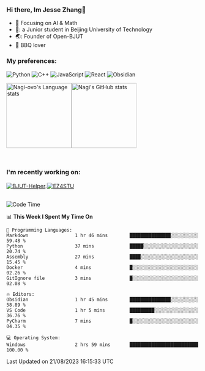 ### Hi there, Im Jesse Zhang👋
- :orange_book: Focusing on AI & Math 
- 🔬: a Junior student in Beijing University of Technology
- 🌏: Founder of Open-BJUT
- :meat_on_bone: BBQ lover

### My preferences:
![Python](https://img.shields.io/badge/python-3670A0?style=for-the-badge&logo=python&logoColor=ffdd54)
![C++](https://img.shields.io/badge/c++-%2300599C.svg?style=for-the-badge&logo=c%2B%2B&logoColor=white)
![JavaScript](https://img.shields.io/badge/javascript-%23323330.svg?style=for-the-badge&logo=javascript&logoColor=%23F7DF1E)
![React](https://img.shields.io/badge/react-%2320232a.svg?style=for-the-badge&logo=react&logoColor=%2361DAFB)
![Obsidian](https://img.shields.io/badge/Obsidian-%23483699.svg?style=for-the-badge&logo=obsidian&logoColor=white)
 <!-- ![Docker](https://img.shields.io/badge/docker-%230db7ed.svg?style=for-the-badge&logo=docker&logoColor=white) -->


<div style="display:flex; flex-wrap:wrap; height: 200px;">
  <img height="170" src="https://github-readme-stats-git-main-nagi-ovo.vercel.app/api/top-langs/?username=Nagi-ovo&hide=css,scss,html,java,typescript&layout=compact&card_width=345&card_height=400" alt="Nagi-ovo's Language stats">
  <img height="170" src="https://github-readme-stats-git-main-nagi-ovo.vercel.app/api?username=Nagi-ovo&show_icons=true&theme=radical" alt="Nagi's GitHub stats">
</div>

### I'm recently working on:</a>

 <div>
<a href="https://github.com/Open-BJUT/BJUT-Helper">
  <img align="center" src="https://github-readme-stats-git-main-nagi-ovo.vercel.app/api/pin/?username=Nagi-ovo&repo=BJUT-Helper" alt="BJUT-Helper">
</a>
<a href="https://github.com/Nagi-ovo/EZ4STU">
  <img align="center" src="https://github-readme-stats-git-main-nagi-ovo.vercel.app/api/pin/?username=Nagi-ovo&repo=EZ4STU" alt="EZ4STU">
</a>  
</div>

<br />

<!--START_SECTION:waka-->
![Code Time](http://img.shields.io/badge/Code%20Time-161%20hrs%2010%20mins-blue)

📊 **This Week I Spent My Time On** 

```text
💬 Programming Languages: 
Markdown                 1 hr 46 mins        ███████████████░░░░░░░░░░   59.48 % 
Python                   37 mins             █████░░░░░░░░░░░░░░░░░░░░   20.74 % 
Assembly                 27 mins             ████░░░░░░░░░░░░░░░░░░░░░   15.45 % 
Docker                   4 mins              █░░░░░░░░░░░░░░░░░░░░░░░░   02.26 % 
GitIgnore file           3 mins              █░░░░░░░░░░░░░░░░░░░░░░░░   02.08 % 

🔥 Editors: 
Obsidian                 1 hr 45 mins        ███████████████░░░░░░░░░░   58.89 % 
VS Code                  1 hr 5 mins         █████████░░░░░░░░░░░░░░░░   36.76 % 
PyCharm                  7 mins              █░░░░░░░░░░░░░░░░░░░░░░░░   04.35 % 

💻 Operating System: 
Windows                  2 hrs 59 mins       █████████████████████████   100.00 % 
```


 Last Updated on 21/08/2023 16:15:33 UTC
<!--END_SECTION:waka-->



